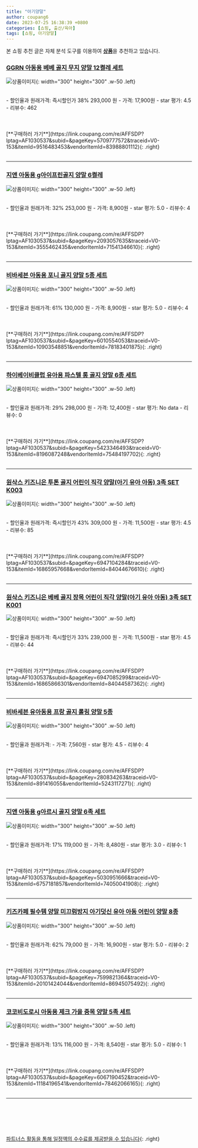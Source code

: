 ```yaml
---
title: "아기양말"
author: coupang6
date: 2023-07-25 16:38:39 +0800
categories: [쇼핑, 출산/육아]
tags: [쇼핑, 아기양말]
---
```


본 쇼핑 추천 글은 자체 분석 도구를 이용하여 [**상품**](https://link.coupang.com/a/bao1ui)을 추천하고 있습니다.

### [GGRN 아동용 베베 골지 무지 양말 12켤레 세트](https://link.coupang.com/re/AFFSDP?lptag=AF1030537&subid=&pageKey=5709777572&traceid=V0-153&itemId=9516483453&vendorItemId=83988801112)

![상품이미지](https://thumbnail8.coupangcdn.com/thumbnails/remote/230x230ex/image/retail/images/1526668748748087-f0cffd1b-b85c-4c52-b22e-23bde9d0fb3e.jpg){: width="300" height="300" .w-50 .left}


<br>
- 할인율과 원래가격: 즉시할인가 38%  293,000   원
- 가격: 17,900원
- star 평가: 4.5
- 리뷰수: 462
<br>
<br>
<br>
<br>
[**구매하러 가기**](https://link.coupang.com/re/AFFSDP?lptag=AF1030537&subid=&pageKey=5709777572&traceid=V0-153&itemId=9516483453&vendorItemId=83988801112){: .right}
<br>
<br>

---

### [지앤 아동용 g아이프린골지 양말 6켤레](https://link.coupang.com/re/AFFSDP?lptag=AF1030537&subid=&pageKey=2093057635&traceid=V0-153&itemId=3555462435&vendorItemId=71541346610)

![상품이미지](https://thumbnail10.coupangcdn.com/thumbnails/remote/230x230ex/image/retail/images/2020/09/01/20/7/5d5b3213-9981-4862-be80-b179678f4400.jpg){: width="300" height="300" .w-50 .left}


<br>
- 할인율과 원래가격: 32%  253,000   원
- 가격: 8,900원
- star 평가: 5.0
- 리뷰수: 4
<br>
<br>
<br>
<br>
[**구매하러 가기**](https://link.coupang.com/re/AFFSDP?lptag=AF1030537&subid=&pageKey=2093057635&traceid=V0-153&itemId=3555462435&vendorItemId=71541346610){: .right}
<br>
<br>

---

### [비바세븐 아동용 포니 골지 양말 5종 세트](https://link.coupang.com/re/AFFSDP?lptag=AF1030537&subid=&pageKey=6010554053&traceid=V0-153&itemId=10903548851&vendorItemId=78183401875)

![상품이미지](https://thumbnail10.coupangcdn.com/thumbnails/remote/230x230ex/image/retail/images/2021/08/12/11/1/d5ba3836-0d49-4ffa-beef-21e95c01ef49.jpg){: width="300" height="300" .w-50 .left}


<br>
- 할인율과 원래가격: 61%  130,000   원
- 가격: 8,900원
- star 평가: 5.0
- 리뷰수: 4
<br>
<br>
<br>
<br>
[**구매하러 가기**](https://link.coupang.com/re/AFFSDP?lptag=AF1030537&subid=&pageKey=6010554053&traceid=V0-153&itemId=10903548851&vendorItemId=78183401875){: .right}
<br>
<br>

---

### [하이베이비클럽 유아용 파스텔 롱 골지 양말 6종 세트](https://link.coupang.com/re/AFFSDP?lptag=AF1030537&subid=&pageKey=5423346493&traceid=V0-153&itemId=8196087248&vendorItemId=75484197702)

![상품이미지](https://thumbnail10.coupangcdn.com/thumbnails/remote/230x230ex/image/rs_quotation_api/3ddl7fpv/db5d4701ad0945bba3fe267767d14112.jpg){: width="300" height="300" .w-50 .left}


<br>
- 할인율과 원래가격: 29%  298,000   원
- 가격: 12,400원
- star 평가: No data
- 리뷰수: 0
<br>
<br>
<br>
<br>
[**구매하러 가기**](https://link.coupang.com/re/AFFSDP?lptag=AF1030537&subid=&pageKey=5423346493&traceid=V0-153&itemId=8196087248&vendorItemId=75484197702){: .right}
<br>
<br>

---

### [원삭스 키즈니은 투톤 골지 어린이 직각 양말(아기 유아 아동) 3족 SET K003](https://link.coupang.com/re/AFFSDP?lptag=AF1030537&subid=&pageKey=6947104284&traceid=V0-153&itemId=16865957668&vendorItemId=84044676610)

![상품이미지](https://thumbnail9.coupangcdn.com/thumbnails/remote/230x230ex/image/vendor_inventory/5bff/040f6fc66553f08e043a4efc2953e04b272c8c8cdefd0a3c5e98af1ec5ba.jpg){: width="300" height="300" .w-50 .left}


<br>
- 할인율과 원래가격: 즉시할인가 43%  309,000   원
- 가격: 11,500원
- star 평가: 4.5
- 리뷰수: 85
<br>
<br>
<br>
<br>
[**구매하러 가기**](https://link.coupang.com/re/AFFSDP?lptag=AF1030537&subid=&pageKey=6947104284&traceid=V0-153&itemId=16865957668&vendorItemId=84044676610){: .right}
<br>
<br>

---

### [원삭스 키즈니은 베베 골지 장목 어린이 직각 양말(아기 유아 아동) 3족 SET K001](https://link.coupang.com/re/AFFSDP?lptag=AF1030537&subid=&pageKey=6947085299&traceid=V0-153&itemId=16865866301&vendorItemId=84044587362)

![상품이미지](https://thumbnail9.coupangcdn.com/thumbnails/remote/230x230ex/image/vendor_inventory/e1e5/36cbe52f3700c985fd5ce9d3ae2ea85d58d9bc8cf3f7d4d476f62eec62e4.jpg){: width="300" height="300" .w-50 .left}


<br>
- 할인율과 원래가격: 즉시할인가 33%  239,000   원
- 가격: 11,500원
- star 평가: 4.5
- 리뷰수: 44
<br>
<br>
<br>
<br>
[**구매하러 가기**](https://link.coupang.com/re/AFFSDP?lptag=AF1030537&subid=&pageKey=6947085299&traceid=V0-153&itemId=16865866301&vendorItemId=84044587362){: .right}
<br>
<br>

---

### [비바세븐 유아동용 프랑 골지 롤링 양말 5종](https://link.coupang.com/re/AFFSDP?lptag=AF1030537&subid=&pageKey=280834263&traceid=V0-153&itemId=891416055&vendorItemId=5243117271)

![상품이미지](https://thumbnail10.coupangcdn.com/thumbnails/remote/230x230ex/image/retail/images/2019/08/12/15/9/b8208d60-9e8e-4dee-9b62-69987b49427c.jpg){: width="300" height="300" .w-50 .left}


<br>
- 할인율과 원래가격: 
- 가격: 7,560원
- star 평가: 4.5
- 리뷰수: 4
<br>
<br>
<br>
<br>
[**구매하러 가기**](https://link.coupang.com/re/AFFSDP?lptag=AF1030537&subid=&pageKey=280834263&traceid=V0-153&itemId=891416055&vendorItemId=5243117271){: .right}
<br>
<br>

---

### [지앤 아동용 g아르시 골지 양말 6족 세트](https://link.coupang.com/re/AFFSDP?lptag=AF1030537&subid=&pageKey=5030951666&traceid=V0-153&itemId=6757181857&vendorItemId=74050041908)

![상품이미지](https://thumbnail9.coupangcdn.com/thumbnails/remote/230x230ex/image/rs_quotation_api/lqqlqehp/d27f29c4eecf4d4f877dffd98b6439fc.jpg){: width="300" height="300" .w-50 .left}


<br>
- 할인율과 원래가격: 17%  119,000   원
- 가격: 8,480원
- star 평가: 3.0
- 리뷰수: 1
<br>
<br>
<br>
<br>
[**구매하러 가기**](https://link.coupang.com/re/AFFSDP?lptag=AF1030537&subid=&pageKey=5030951666&traceid=V0-153&itemId=6757181857&vendorItemId=74050041908){: .right}
<br>
<br>

---

### [키즈카페 필수템 양말 미끄럼방지 아기덧신 유아 아동 어린이 양말 8종](https://link.coupang.com/re/AFFSDP?lptag=AF1030537&subid=&pageKey=7599821364&traceid=V0-153&itemId=20101424044&vendorItemId=86945075492)

![상품이미지](https://thumbnail8.coupangcdn.com/thumbnails/remote/230x230ex/image/vendor_inventory/9672/a204cf48b04bbddd79c70835bd7cec9cc6135fa02366c3d9bedff1cad9b2.jpg){: width="300" height="300" .w-50 .left}


<br>
- 할인율과 원래가격: 62%  79,000   원
- 가격: 16,900원
- star 평가: 5.0
- 리뷰수: 2
<br>
<br>
<br>
<br>
[**구매하러 가기**](https://link.coupang.com/re/AFFSDP?lptag=AF1030537&subid=&pageKey=7599821364&traceid=V0-153&itemId=20101424044&vendorItemId=86945075492){: .right}
<br>
<br>

---

### [코코비도로시 아동용 제크 가을 중목 양말 5족 세트](https://link.coupang.com/re/AFFSDP?lptag=AF1030537&subid=&pageKey=6067190452&traceid=V0-153&itemId=11184196541&vendorItemId=78462066165)

![상품이미지](https://thumbnail8.coupangcdn.com/thumbnails/remote/230x230ex/image/retail/images/7464652949843178-dadbe1c1-9cfa-441b-970b-4a59fff477a5.jpg){: width="300" height="300" .w-50 .left}


<br>
- 할인율과 원래가격: 13%  116,000   원
- 가격: 8,540원
- star 평가: 5.0
- 리뷰수: 1
<br>
<br>
<br>
<br>
[**구매하러 가기**](https://link.coupang.com/re/AFFSDP?lptag=AF1030537&subid=&pageKey=6067190452&traceid=V0-153&itemId=11184196541&vendorItemId=78462066165){: .right}
<br>
<br>

---
<br><br><br><br><br> [파트너스 활동을 통해 일정액의 수수료를 제공받을 수 있습니다](https://link.coupang.com/a/bao1ui){: .right}